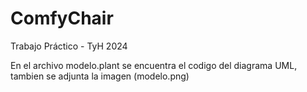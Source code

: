 # ComfyChair
Trabajo Práctico - TyH 2024

En el archivo modelo.plant se encuentra el codigo del diagrama UML, tambien se adjunta la imagen (modelo.png)